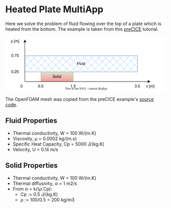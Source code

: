 # Heated Plate MultiApp

Here we solve the problem of fluid flowing over the top of a plate
which is heated from the bottom.
The example is taken from this
[preCICE](http://precice.org/tutorials-flow-over-heated-plate.html) tutorial.

![Problem diagram](./doc/heated_plate.drawio.svg)

The OpenFOAM mesh was copied from the preCICE example's
[source code](https://github.com/precice/tutorials/tree/7918d9f/flow-over-heated-plate/fluid-openfoam).

## Fluid Properties

- Thermal conductivity,    W = 100  W/(m.K)
- Viscosity,               μ = 0.0002 kg/(m.s)
- Specific Heat Capacity, Cp = 5000 J/(kg.K)
- Velocity,                U = 0.1x̂ m/s

## Solid Properties

- Thermal conductivity,    W = 100  W/(m.K)
- Thermal diffusivity,     α = 1 m2/s
- From α = k/(ρ.Cp):
  - Cp := 0.5 J/(kg.K)
  - ρ  := 100/0.5 = 200 kg/m3
